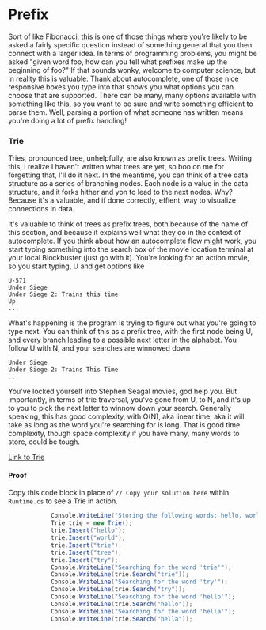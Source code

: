 # Prefix

Sort of like Fibonacci, this is one of those things where you're likely to be asked a fairly specific question instead of something general that you then connect with a larger idea. In terms of programming problems, you might be asked "given word foo, how can you tell what prefixes make up the beginning of foo?" If that sounds wonky, welcome to computer science, but in reality this is valuable. Thank about autocomplete, one of those nice responsive boxes you type into that shows you what options you can choose that are supported. There can be many, many options available with something like this, so you want to be sure and write something efficient to parse them. Well, parsing a portion of what someone has written means you're doing a lot of prefix handling!

### Trie

Tries, pronounced tree, unhelpfully, are also known as prefix trees. Writing this, I realize I haven't written what trees are yet, so boo on me for forgetting that, I'll do it next. In the meantime, you can think of a tree data structure as a series of branching nodes. Each node is a value in the data structure, and it forks hither and yon to lead to the next nodes. Why? Because it's a valuable, and if done correctly, effient, way to visualize connections in data.

It's valuable to think of trees as prefix trees, both because of the name of this section, and because it explains well what they do in the context of autocomplete. If you think about how an autocomplete flow might work, you start typing something into the search box of the movie location terminal at your local Blockbuster (just go with it). You're looking for an action movie, so you start typing, U and get options like

```
U-571
Under Siege
Under Siege 2: Trains this time
Up
...
```

What's happening is the program is trying to figure out what you're going to type next. You can think of this as a prefix tree, with the first node being U, and every branch leading to a possible next letter in the alphabet. You follow U with N, and your searches are winnowed down

```
Under Siege
Under Siege 2: Trains This Time
...
```

You've locked yourself into Stephen Seagal movies, god help you. But importantly, in terms of trie traversal, you've gone from U, to N, and it's up to you to pick the next letter to winnow down your search. Generally speaking, this has good complexity, with O(N), aka linear time, aka it will take as long as the word you're searching for is long. That is good time complexity, though space complexity if you have many, many words to store, could be tough.

[Link to Trie](/src/Proof/Prefix/Trie.cs)

#### Proof

Copy this code block in place of `// Copy your solution here` within `Runtime.cs` to see a Trie in action.

```C#
			Console.WriteLine("Storing the following words: hello, world, trie, tree, try");
			Trie trie = new Trie();
			trie.Insert("hello");
			trie.Insert("world");
			trie.Insert("trie");
			trie.Insert("tree");
			trie.Insert("try");
			Console.WriteLine("Searching for the word 'trie'");
			Console.WriteLine(trie.Search("trie"));
			Console.WriteLine("Searching for the word 'try'");
			Console.WriteLine(trie.Search("try"));
			Console.WriteLine("Searching for the word 'hello'");
			Console.WriteLine(trie.Search("hello"));
			Console.WriteLine("Searching for the word 'hella'");
			Console.WriteLine(trie.Search("hella"));
```
